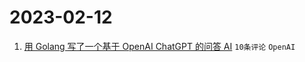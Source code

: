 # 2023-02-12

1. [用 Golang 写了一个基于 OpenAI ChatGPT 的问答 AI](https://www.v2ex.com/t/915298) `10条评论` `OpenAI`
